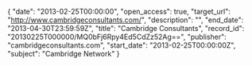 {
  "date": "2013-02-25T00:00:00", 
  "open_access": true, 
  "target_url": "http://www.cambridgeconsultants.com/", 
  "description": "", 
  "end_date": "2013-04-30T23:59:59Z", 
  "title": "Cambridge Consultants", 
  "record_id": "20130225T000000/MQ0bFj6Rpy4Ed5CdZz52Ag==", 
  "publisher": "cambridgeconsultants.com", 
  "start_date": "2013-02-25T00:00:00Z", 
  "subject": "Cambridge Network"
}

